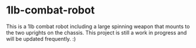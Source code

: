 # 1lb-combat-robot
This is a 1lb combat robot including a large spinning weapon that mounts to the two uprights on the chassis. This project is still a work in progress and will be updated frequently. :)
